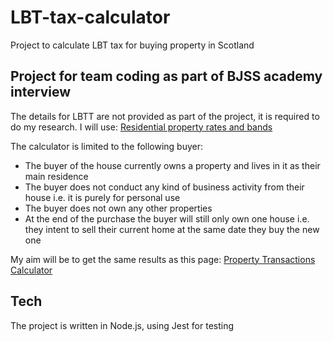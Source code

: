 # LBT-tax-calculator
Project to calculate LBT tax for buying property in Scotland

## Project for team coding as part of BJSS academy interview
The details for LBTT are not provided as part of the project, it is required to do my research. I will use: [Residential property rates and bands](https://revenue.scot/taxes/land-buildings-transaction-tax/residential-property)

The calculator is limited to the following buyer:

 - The buyer of the house currently owns a property and lives in it as their main residence 
 - The buyer does not conduct any kind of business activity from their house i.e. it is purely for personal use 
 - The buyer does not own any other properties 
 - At the end of the purchase the buyer will still only own one house i.e. they intent to sell their current home at the same date they buy the new one 

My aim will be to get the same results as this page: [Property Transactions Calculator](https://revenue.scot/calculate-tax/calculate-property-transactions)

## Tech
The project is written in Node.js, using Jest for testing
